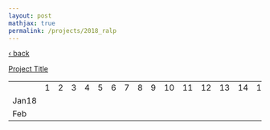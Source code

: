 ```yaml
---
layout: post
mathjax: true
permalink: /projects/2018_ralp
---
```

<a href="/projects/">&#8249; back</a>

[Project Title]()


<table>
  <tbody>
    <tr>
      <td></td>
      <td>1</td>
      <td>2</td>
      <td>3</td>
      <td>4</td>
      <td>5</td>
      <td>6</td>
      <td>7</td>
      <td>8</td>
      <td>9</td>
      <td>10</td>
      <td>11</td>
      <td>12</td>
      <td>13</td>
      <td>14</td>
      <td>15</td>
      <td>16</td>
      <td>17</td>
      <td>18</td>
      <td>19</td>
      <td>20</td>
      <td>21</td>
      <td>22</td>
      <td>23</td>
      <td>24</td>
      <td>25</td>
      <td>26</td>
      <td>27</td>
      <td>28</td>
      <td>29</td>
      <td>30</td>
      <td>31</td>
      <td>s</td>
    </tr>
    <tr>
      <td>Jan18</td>
      <td></td><!--1-->
      <td></td><!--2-->
      <td></td><!--3-->
      <td></td><!--4-->
      <td></td><!--5-->
      <td></td><!--6-->
      <td></td><!--7-->
      <td></td><!--8-->
      <td></td><!--9-->
      <td></td><!--10-->
      <td></td><!--11-->
      <td></td><!--12-->
      <td></td><!--13-->
      <td></td><!--14-->
      <td></td><!--15-->
      <td></td><!--16-->
      <td></td><!--17-->
      <td></td><!--18-->
      <td></td><!--19-->
      <td></td><!--20-->
      <td></td><!--21-->
      <td></td><!--22-->
      <td></td><!--23-->
      <td></td><!--24-->
      <td></td><!--25-->
      <td></td><!--26-->
      <td></td><!--27-->
      <td></td><!--28-->
      <td></td><!--29-->
      <td></td><!--30-->
      <td></td><!--31-->
      <td></td>
    </tr>
    <tr>
      <td>Feb</td>
      <td></td><!--1-->
      <td></td><!--2-->
      <td></td><!--3-->
      <td></td><!--4-->
      <td></td><!--5-->
      <td></td><!--6-->
      <td></td><!--7-->
      <td></td><!--8-->
      <td></td><!--9-->
      <td></td><!--10-->
      <td></td><!--11-->
      <td></td><!--12-->
      <td></td><!--13-->
      <td></td><!--14-->
      <td></td><!--15-->
      <td></td><!--16-->
      <td></td><!--17-->
      <td></td><!--18-->
      <td></td><!--19-->
      <td></td><!--20-->
      <td></td><!--21-->
      <td></td><!--22-->
      <td></td><!--23-->
      <td></td><!--24-->
      <td></td><!--25-->
      <td></td><!--26-->
      <td></td><!--27-->
      <td></td><!--28-->
      <td></td><!--29-->
      <td></td><!--30-->
      <td></td><!--31-->
      <td></td>
    </tr>
  </tbody>
</table>

